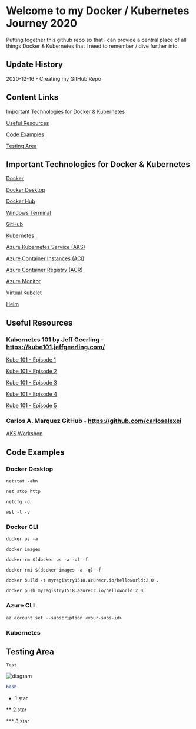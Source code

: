 # Welcome to my Docker / Kubernetes Journey 2020
Putting together this github repo so that I can provide a central place of all things Docker & Kubernetes that I need to remember / dive further into.

## Update History
2020-12-16 - Creating my GitHub Repo

## Content Links
[Important Technologies for Docker & Kubernetes](https://github.com/satsuk81/kube-journey#important-technologies-for-docker--kubernetes)

[Useful Resources](https://github.com/satsuk81/kube-journey#useful-resources)

[Code Examples](https://github.com/satsuk81/kube-journey#code-examples)

[Testing Area](https://github.com/satsuk81/kube-journey#testing-area)

## Important Technologies for Docker & Kubernetes
[Docker](https://www.docker.com/)

[Docker Desktop](https://www.docker.com/products/docker-desktop)

[Docker Hub](https://www.docker.com/products/docker-hub)

[Windows Terminal](https://www.microsoft.com/en-gb/p/windows-terminal/9n0dx20hk701?activetab=pivot:overviewtab)

[GitHub](https://github.com/)

[Kubernetes](https://kubernetes.io/)

[Azure Kubernetes Service (AKS)](https://azure.microsoft.com/en-gb/services/kubernetes-service/)

[Azure Container Instances (ACI)](https://azure.microsoft.com/en-gb/services/container-instances/)

[Azure Container Registry (ACR)](https://azure.microsoft.com/en-gb/services/container-registry/)

[Azure Monitor](https://docs.microsoft.com/en-us/azure/azure-monitor/overview)

[Virtual Kubelet](https://github.com/virtual-kubelet/virtual-kubelet)

[Helm](https://helm.sh/)

## Useful Resources
### Kubernetes 101 by Jeff Geerling - https://kube101.jeffgeerling.com/

[Kube 101 - Episode 1](https://www.youtube.com/watch?v=IcslsH7OoYo)

[Kube 101 - Episode 2](https://www.youtube.com/watch?v=AHDrejEv0SM)

[Kube 101 - Episode 3](https://www.youtube.com/watch?v=nn9J9sWLj_w)

[Kube 101 - Episode 4](https://www.youtube.com/watch?v=mrxA8g3w6ic)

[Kube 101 - Episode 5](https://www.youtube.com/watch?v=euZdS5b2siA)

### Carlos A. Marquez GitHub - https://github.com/carlosalexei
[AKS Workshop](https://github.com/carlosalexei/aks-workshop)

## Code Examples
### Docker Desktop
```
netstat -abn
```
```
net stop http
```
```
netcfg -d
```
```
wsl -l -v
```

### Docker CLI
```
docker ps -a
```
```
docker images
```
```
docker rm $(docker ps -a -q) -f
```
```
docker rmi $(docker images -a -q) -f
```
```
docker build -t myregistry1518.azurecr.io/helloworld:2.0 .
```
```
docker push myregistry1518.azurecr.io/helloworld:2.0
```

### Azure CLI
```
az account set --subscription <your-subs-id>
```  
### Kubernetes


## Testing Area
```
Test
```
![diagram](website/static/img/diagram.svg)
```bash
bash
```
* 1 star

** 2 star

*** 3 star
